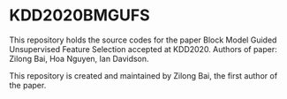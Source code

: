# KDD2020BMGUFS
This repository holds the source codes for the paper Block Model Guided Unsupervised Feature Selection accepted at KDD2020. Authors of paper: Zilong Bai, Hoa Nguyen, Ian Davidson.

This repository is created and maintained by Zilong Bai, the first author of the paper.
